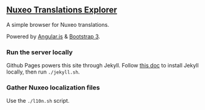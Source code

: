 ## [Nuxeo Translations Explorer](http://open-wide.github.io/owsi-nuxeo-translations-explorer/)

A simple browser for Nuxeo translations.

Powered by [Angular.js](http://angularjs.org/) & [Bootstrap 3](http://twitter.github.io/bootstrap/).

### Run the server locally

Github Pages powers this site through Jekyll.
Follow [this doc](https://help.github.com/articles/using-jekyll-with-pages#installing-jekyll) to install Jekyll locally, then run `./jekyll.sh`.

### Gather Nuxeo localization files

Use the `./l10n.sh` script.
